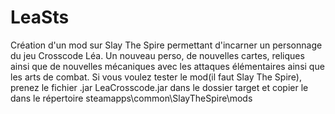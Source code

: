 # LeaSts
Création d'un mod sur Slay The Spire permettant d'incarner un personnage du jeu Crosscode Léa. Un nouveau perso, de nouvelles cartes, reliques ainsi que de nouvelles mécaniques avec les attaques élémentaires ainsi que les arts de combat.
Si vous voulez tester le mod(il faut Slay The Spire), prenez le fichier .jar LeaCrosscode.jar dans le dossier target et copier le dans le répertoire steamapps\common\SlayTheSpire\mods
